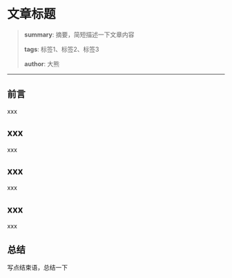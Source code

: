 # 文章标题

> **summary**: 摘要，简短描述一下文章内容
>
> **tags**: 标签1、标签2、标签3
>
> **author**: 大熊

---

## 前言

xxx

## xxx

xxx

## xxx

xxx

## xxx

xxx

## 总结

写点结束语，总结一下


